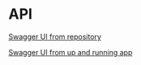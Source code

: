 # API

[Swagger UI from repository](./api/api.yaml)

[Swagger UI from up and running app](http://localhost:8080/swagger-ui/index.html)